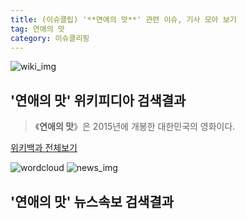 ```yaml
---
title: (이슈클립) '**연애의 맛**' 관련 이슈, 기사 모아 보기
tag: 연애의 맛
category: 이슈클리핑
---
```

![wiki_img](https://user-images.githubusercontent.com/42597476/44503234-41136a80-a6d0-11e8-9071-6fc6418eafe4.png)
## **'**연애의 맛**'** 위키피디아 검색결과
>《**연애의 맛**》은 2015년에 개봉한 대한민국의 영화이다.

<a href="https://ko.wikipedia.org/wiki/연애의 맛" target="_blank">위키백과 전체보기</a>

![wordcloud](https://s3.ap-northeast-2.amazonaws.com/lyrics101-wordcloud/2018-09-17-1537151423.png)
![news_img](https://user-images.githubusercontent.com/42597476/44507050-1206f400-a6e4-11e8-8d98-7ffbfebb353f.png)
## **'**연애의 맛**'** 뉴스속보 검색결과

